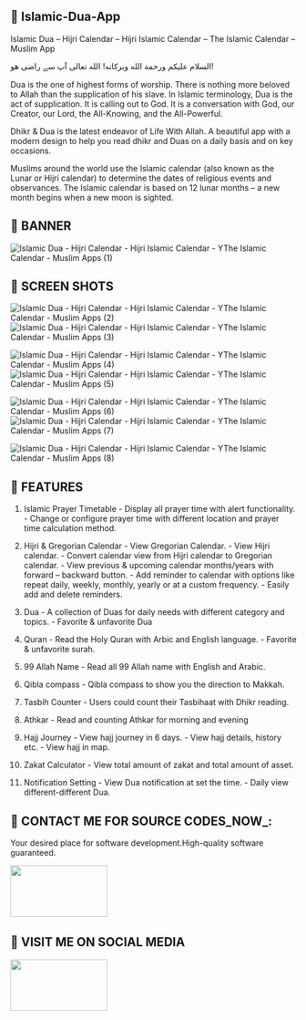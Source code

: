 ## :tada: Islamic-Dua-App
Islamic Dua – Hijri Calendar – Hijri Islamic Calendar – The Islamic Calendar – Muslim App

السلام عليكم ورحمة الله وبركاته! الله تعالی آپ سے راضی ھو!

Dua is the one of highest forms of worship. There is nothing more beloved to Allah than the supplication of his slave. In Islamic terminology, Dua is the act of supplication. It is calling out to God. It is a conversation with God, our Creator, our Lord, the All-Knowing, and the All-Powerful.

Dhikr & Dua is the latest endeavor of Life With Allah. A beautiful app with a modern design to help you read dhikr and Duas on a daily basis and on key occasions.

Muslims around the world use the Islamic calendar (also known as the Lunar or Hijri calendar) to determine the dates of religious events and observances. The Islamic calendar is based on 12 lunar months – a new month begins when a new moon is sighted.

## :tada: BANNER

![Islamic Dua - Hijri Calendar - Hijri Islamic Calendar - YThe Islamic Calendar - Muslim Apps (1)](https://github.com/SultanAyubi360/Islamic-Dua-App/assets/112378013/f505cab6-713f-455a-bee7-e6628d544436)

## :tada: SCREEN SHOTS

![Islamic Dua - Hijri Calendar - Hijri Islamic Calendar - YThe Islamic Calendar - Muslim Apps (2)](https://github.com/SultanAyubi360/Islamic-Dua-App/assets/112378013/9ee579e1-44dd-4069-a2da-8bc8a7bd62f1)
![Islamic Dua - Hijri Calendar - Hijri Islamic Calendar - YThe Islamic Calendar - Muslim Apps (3)](https://github.com/SultanAyubi360/Islamic-Dua-App/assets/112378013/9f5f6c6f-85a3-4e15-a463-8aedc8027586)

![Islamic Dua - Hijri Calendar - Hijri Islamic Calendar - YThe Islamic Calendar - Muslim Apps (4)](https://github.com/SultanAyubi360/Islamic-Dua-App/assets/112378013/2d6580d7-499b-4a9e-9a95-584b9ce55181)
![Islamic Dua - Hijri Calendar - Hijri Islamic Calendar - YThe Islamic Calendar - Muslim Apps (5)](https://github.com/SultanAyubi360/Islamic-Dua-App/assets/112378013/479573d2-db18-46e9-83f2-c94a93241af2)

![Islamic Dua - Hijri Calendar - Hijri Islamic Calendar - YThe Islamic Calendar - Muslim Apps (6)](https://github.com/SultanAyubi360/Islamic-Dua-App/assets/112378013/f3079049-4af8-46ee-889c-9f319d4514ac)
![Islamic Dua - Hijri Calendar - Hijri Islamic Calendar - YThe Islamic Calendar - Muslim Apps (7)](https://github.com/SultanAyubi360/Islamic-Dua-App/assets/112378013/61c27319-1b1e-4fc7-bc39-bc423557fdce)

![Islamic Dua - Hijri Calendar - Hijri Islamic Calendar - YThe Islamic Calendar - Muslim Apps (8)](https://github.com/SultanAyubi360/Islamic-Dua-App/assets/112378013/b69fc4c1-fc91-4c98-8f35-cfd12a02f13e)


## :tada: FEATURES

1. Islamic Prayer Timetable - Display all prayer time with alert functionality. - Change or configure prayer time with different location and prayer time calculation method.

2. Hijri & Gregorian Calendar - View Gregorian Calendar. - View Hijri calendar. - Convert calendar view from Hijri calendar to Gregorian calendar. - View previous & upcoming calendar months/years with forward – backward button. - Add reminder to calendar with options like repeat daily, weekly, monthly, yearly or at a custom frequency. - Easily add and delete reminders.

3. Dua - A collection of Duas for daily needs with different category and topics. - Favorite & unfavorite Dua

4. Quran - Read the Holy Quran with Arbic and English language. - Favorite & unfavorite surah.

5. 99 Allah Name - Read all 99 Allah name with English and Arabic.

6. Qibla compass - Qibla compass to show you the direction to Makkah.

7. Tasbih Counter - Users could count their Tasbihaat with Dhikr reading.

8. Athkar - Read and counting Athkar for morning and evening

9. Hajj Journey - View hajj journey in 6 days. - View hajj details, history etc. - View hajj in map.

10. Zakat Calculator - View total amount of zakat and total amount of asset.

11. Notification Setting - View Dua notification at set the time. - Daily view different-different Dua.


## :tada: CONTACT ME FOR SOURCE CODES_NOW_:

Your desired place for software development.High-quality software guaranteed.

<a href="https://wa.link/1f2deb"><img src="https://logos-world.net/wp-content/uploads/2020/05/WhatsApp-Symbol.png" width="170" height="90" /></a>&nbsp;&nbsp;&nbsp;&nbsp;&nbsp;


## :tada: VISIT ME ON SOCIAL MEDIA

<a href="https://www.facebook.com/profile.php?id=100093770020415&mibextid=ZbWKwL"><img src="https://www.flaticon.com/free-icon/facebook_2504903?k=1701342615547&log-in=google" width="170" height="90" /></a>&nbsp;&nbsp;&nbsp;&nbsp;&nbsp;


